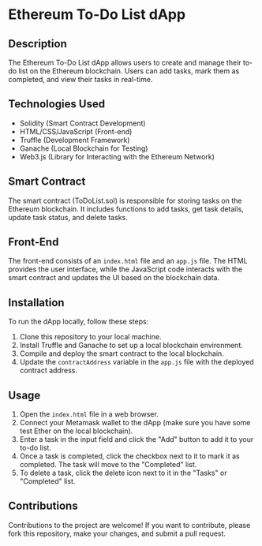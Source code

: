 # Ethereum To-Do List dApp

## Description

The Ethereum To-Do List dApp allows users to create and manage their to-do list on the Ethereum blockchain. Users can add tasks, mark them as completed, and view their tasks in real-time.

## Technologies Used

- Solidity (Smart Contract Development)
- HTML/CSS/JavaScript (Front-end)
- Truffle (Development Framework)
- Ganache (Local Blockchain for Testing)
- Web3.js (Library for Interacting with the Ethereum Network)

## Smart Contract

The smart contract (ToDoList.sol) is responsible for storing tasks on the Ethereum blockchain. It includes functions to add tasks, get task details, update task status, and delete tasks.

## Front-End

The front-end consists of an `index.html` file and an `app.js` file. The HTML provides the user interface, while the JavaScript code interacts with the smart contract and updates the UI based on the blockchain data.

## Installation

To run the dApp locally, follow these steps:

1. Clone this repository to your local machine.
2. Install Truffle and Ganache to set up a local blockchain environment.
3. Compile and deploy the smart contract to the local blockchain.
4. Update the `contractAddress` variable in the `app.js` file with the deployed contract address.

## Usage

1. Open the `index.html` file in a web browser.
2. Connect your Metamask wallet to the dApp (make sure you have some test Ether on the local blockchain).
3. Enter a task in the input field and click the "Add" button to add it to your to-do list.
4. Once a task is completed, click the checkbox next to it to mark it as completed. The task will move to the "Completed" list.
5. To delete a task, click the delete icon next to it in the "Tasks" or "Completed" list.

## Contributions

Contributions to the project are welcome! If you want to contribute, please fork this repository, make your changes, and submit a pull request.

